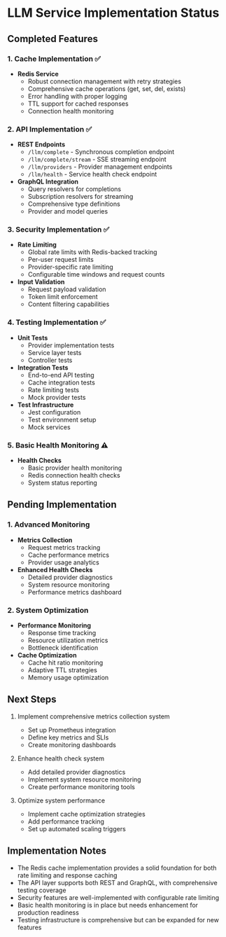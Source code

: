 # LLM Service Implementation Status

## Completed Features

### 1. Cache Implementation ✅
- **Redis Service**
  - Robust connection management with retry strategies
  - Comprehensive cache operations (get, set, del, exists)
  - Error handling with proper logging
  - TTL support for cached responses
  - Connection health monitoring

### 2. API Implementation ✅
- **REST Endpoints**
  - `/llm/complete` - Synchronous completion endpoint
  - `/llm/complete/stream` - SSE streaming endpoint
  - `/llm/providers` - Provider management endpoints
  - `/llm/health` - Service health check endpoint
- **GraphQL Integration**
  - Query resolvers for completions
  - Subscription resolvers for streaming
  - Comprehensive type definitions
  - Provider and model queries

### 3. Security Implementation ✅
- **Rate Limiting**
  - Global rate limits with Redis-backed tracking
  - Per-user request limits
  - Provider-specific rate limiting
  - Configurable time windows and request counts
- **Input Validation**
  - Request payload validation
  - Token limit enforcement
  - Content filtering capabilities

### 4. Testing Implementation ✅
- **Unit Tests**
  - Provider implementation tests
  - Service layer tests
  - Controller tests
- **Integration Tests**
  - End-to-end API testing
  - Cache integration tests
  - Rate limiting tests
  - Mock provider tests
- **Test Infrastructure**
  - Jest configuration
  - Test environment setup
  - Mock services

### 5. Basic Health Monitoring ⚠️
- **Health Checks**
  - Basic provider health monitoring
  - Redis connection health checks
  - System status reporting

## Pending Implementation

### 1. Advanced Monitoring
- **Metrics Collection**
  - Request metrics tracking
  - Cache performance metrics
  - Provider usage analytics
- **Enhanced Health Checks**
  - Detailed provider diagnostics
  - System resource monitoring
  - Performance metrics dashboard

### 2. System Optimization
- **Performance Monitoring**
  - Response time tracking
  - Resource utilization metrics
  - Bottleneck identification
- **Cache Optimization**
  - Cache hit ratio monitoring
  - Adaptive TTL strategies
  - Memory usage optimization

## Next Steps

1. Implement comprehensive metrics collection system
   - Set up Prometheus integration
   - Define key metrics and SLIs
   - Create monitoring dashboards

2. Enhance health check system
   - Add detailed provider diagnostics
   - Implement system resource monitoring
   - Create performance monitoring tools

3. Optimize system performance
   - Implement cache optimization strategies
   - Add performance tracking
   - Set up automated scaling triggers

## Implementation Notes

- The Redis cache implementation provides a solid foundation for both rate limiting and response caching
- The API layer supports both REST and GraphQL, with comprehensive testing coverage
- Security features are well-implemented with configurable rate limiting
- Basic health monitoring is in place but needs enhancement for production readiness
- Testing infrastructure is comprehensive but can be expanded for new features